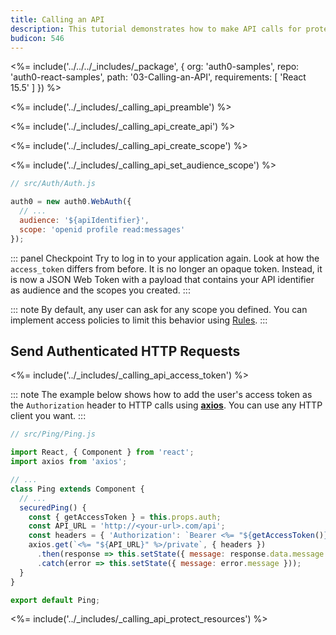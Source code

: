 ```yaml
---
title: Calling an API
description: This tutorial demonstrates how to make API calls for protected resources on your server
budicon: 546
---
```


<%= include('../../../_includes/_package', {
  org: 'auth0-samples',
  repo: 'auth0-react-samples',
  path: '03-Calling-an-API',
  requirements: [
    'React 15.5'
  ]
}) %>

<%= include('../_includes/_calling_api_preamble') %>

<%= include('../_includes/_calling_api_create_api') %>

<%= include('../_includes/_calling_api_create_scope') %>

<%= include('../_includes/_calling_api_set_audience_scope') %>

```js
// src/Auth/Auth.js

auth0 = new auth0.WebAuth({
  // ...
  audience: '${apiIdentifier}',
  scope: 'openid profile read:messages'
});
```

::: panel Checkpoint
Try to log in to your application again. Look at how the `access_token` differs from before. It is no longer an opaque token. Instead, it is now a JSON Web Token with a payload that contains your API identifier as audience and the scopes you created.
:::

::: note
By default, any user can ask for any scope you defined. You can implement access policies to limit this behavior using [Rules](https://auth0.com/docs/rules).
:::

## Send Authenticated HTTP Requests

<%= include('../_includes/_calling_api_access_token') %>

::: note
The example below shows how to add the user's access token as the `Authorization` header to HTTP calls using [**axios**](https://github.com/mzabriskie/axios). 
You can use any HTTP client you want.
:::

```js
// src/Ping/Ping.js

import React, { Component } from 'react';
import axios from 'axios';

// ...
class Ping extends Component {
  // ...
  securedPing() {
    const { getAccessToken } = this.props.auth;
    const API_URL = 'http://<your-url>.com/api';
    const headers = { 'Authorization': `Bearer <%= "${getAccessToken()}" %>`}
    axios.get(`<%= "${API_URL}" %>/private`, { headers })
      .then(response => this.setState({ message: response.data.message }))
      .catch(error => this.setState({ message: error.message }));
  }
}

export default Ping;
```

<%= include('../_includes/_calling_api_protect_resources') %>